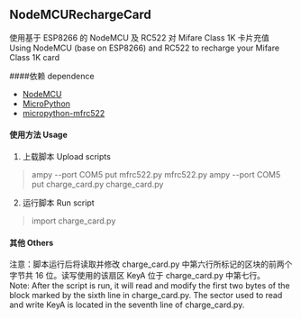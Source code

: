 ## NodeMCURechargeCard  
使用基于 ESP8266 的 NodeMCU 及 RC522 对 Mifare Class 1K 卡片充值  
Using NodeMCU (base on ESP8266) and RC522 to recharge your Mifare Class 1K card

####依赖 dependence  

 - [NodeMCU](https://github.com/nodemcu/nodemcu-devkit-v1.0)
 - [MicroPython](https://docs.micropython.org/en/latest/esp8266/esp8266/quickref.html)
 - [micropython-mfrc522](https://github.com/wendlers/micropython-mfrc522)

#### 使用方法 Usage  

 1. 上载脚本 Upload scripts  

> ampy --port COM5 put mfrc522.py mfrc522.py
> ampy --port COM5 put charge_card.py charge_card.py

 2. 运行脚本 Run script  

> import charge_card.py

#### 其他 Others  
注意：脚本运行后将读取并修改 charge_card.py 中第六行所标记的区块的前两个字节共 16 位。读写使用的该扇区 KeyA 位于 charge_card.py 中第七行。  
Note: After the script is run, it will read and modify the first two bytes of the block marked by the sixth line in charge_card.py. The sector used to read and write KeyA is located in the seventh line of charge_card.py.



